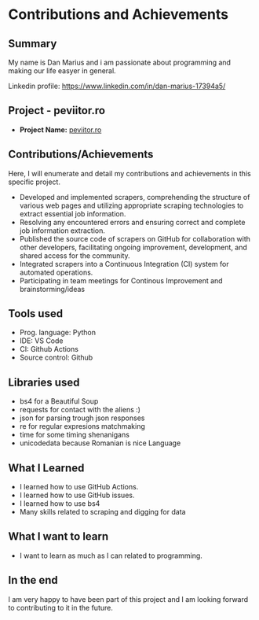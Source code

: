 # Contributions and Achievements

## Summary

My name is Dan Marius and i am passionate about programming and making our life easyer in general.

Linkedin profile: https://www.linkedin.com/in/dan-marius-17394a5/

## Project - peviitor.ro

- **Project Name:** [peviitor.ro](https://peviitor.ro)

## Contributions/Achievements

Here, I will enumerate and detail my contributions and achievements in this specific project.

- Developed and implemented scrapers, comprehending the structure of various web pages and utilizing appropriate scraping technologies to extract essential job information.
- Resolving any encountered errors and ensuring correct and complete job information extraction.
- Published the source code of scrapers on GitHub for collaboration with other developers, facilitating ongoing improvement, development, and shared access for the community.
- Integrated scrapers into a Continuous Integration (CI) system for automated operations.
- Participating in team meetings for Continous Improvement and brainstorming/ideas


## Tools used

- Prog. language: Python
- IDE: VS Code
- CI: Github Actions
- Source control: Github


## Libraries used

  - bs4 for a Beautiful Soup
  - requests for contact with the aliens :)
  - json for parsing trough json responses
  - re for regular expresions matchmaking
  - time for some timing shenanigans
  - unicodedata because Romanian is nice Language

## What I Learned

- I learned how to use GitHub Actions.
- I learned how to use GitHub issues.
- I learned how to use bs4
- Many skills related to scraping and digging for data
  
## What I want to learn

- I want to learn as much as I can related to programming.

## In the end

I am very happy to have been part of this project and I am looking forward to contributing to it in the future.
